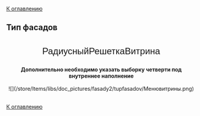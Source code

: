 [К оглавлению](/service/doc/?cid=fasad-mdf)
## Тип фасадов
<center>
<style> .h3 { -webkit-tap-highlight-color: rgba(0, 0, 0, 0); box-sizing: border-box; margin-top: 20px; margin-bottom: 10px; font-size: 24px; font-family: inherit; font-weight: 500; line-height: 1.1; color: inherit; text-align: center; } .eee { display: inline-flex; } .item { display: block; } .title { font-family: sans-serif; text-align: center; } </style>
<div class="eee"><div class="item"><div class="title h3">Радиусный</div><img alt="" src="https://viyar.pro//store/Items/libs/doc_pictures/fasady2/tupfasadov/радиусныйфасад.png"></div><div class="item h3"><div class="title">Решетка</div><img alt="" src="https://viyar.pro//store/Items/libs/doc_pictures/fasady2/tupfasadov/Витринарешетка.png"></div><div class="item h3"><div class="title">Витрина</div><img alt="" src="https://viyar.pro//store/Items/libs/doc_pictures/fasady2/tupfasadov/Витрина.png"></div></div><br/><br/>
<b>Дополнительно необходимо указать выборку четверти под внутреннее наполнение</b> <br><br>
![](/store/Items/libs/doc_pictures/fasady2/tupfasadov/Менювитрины.png) <br><br>
</center>

[К оглавлению](/service/doc/?cid=fasad-mdf)


